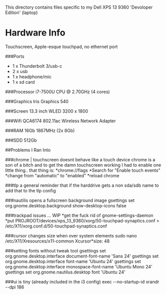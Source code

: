 This directory contains files specific to my Dell XPS 13 9360 'Devoloper Edition' (laptop)

Hardware Info
=============

Touchscreen, Apple-esque touchpad, no ethernet port

###Ports
 * 1 x Thunderbolt 3/usb-c
 * 2 x usb
 * 1 x headphone/mic
 * 1 x sd card

###Processor
i7-7500U CPU @ 2.70GHz (4 cores)

###Graphics
Iris Graphics 540

###Screen
13.3 inch WLED 3200 x 1800

###Wifi
QCA6174 802.11ac Wireless Network Adapter

###RAM
16Gb 1867MHz (2x 8Gb)

###SDD
512Gb



##Problems I Ran Into

###chrome | touchscreen doesnt behave like a touch device
chrome is a son of a bitch and to get the damn touchscreen working I had to enable one little thing.. that thing is:
*chrome://flags
*Search for "Enable touch events"
*change from "automatic" to "enabled"
*reload chrome

###tlp
a general reminder that if the harddrive gets a non sda/sdb name to add that to the tlp config

###nautilis opens a fullscreen background image
gsettings set org.gnome.desktop.background show-desktop-icons false


###trackpad issues ... WIP
*get the fuck rid of gnome-settings-daemon
*put PROJROOT/devices/xps_13_9360/xorg/50-touchpad-synaptics.conf > /etc/X11/xorg.conf.d/50-touchpad-synaptics.conf


###cursor changes size when over system elements
sudo nano /etc/X11/Xresources/x11-common
    Xcursor*size: 48

###setting fonts without tweak tool
gsettings set org.gnome.desktop.interface document-font-name 'Sans 24'
gsettings set org.gnome.desktop.interface font-name 'Ubuntu 24'
gsettings set org.gnome.desktop.interface monospace-font-name 'Ubuntu Mono 24'
gsettings set org.gnome.nautilus.desktop font 'Ubuntu 24'

###ui is tiny
(already included in the i3 config)
exec --no-startup-id xrandr --dpi 186
